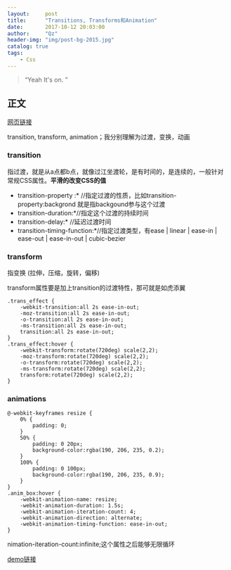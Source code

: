 ```yaml
---
layout:     post
title:      "Transitions, Transforms和Animation"
date:       2017-10-12 20:03:00
author:     "Qz"
header-img: "img/post-bg-2015.jpg"
catalog: true
tags:
    - Css
---
```


> “Yeah It's on. ”


## 正文
 
[网页链接](http://www.zhangxinxu.com/wordpress/2010/11/css3-transitions-transforms-animation-introduction/)

transition, transform, animation；我分别理解为过渡，变换，动画

### transition

指过渡，就是从a点都b点，就像过江坐渡轮，是有时间的，是连续的，一般针对常规CSS属性。**平滑的改变CSS的值**

* transition-property :* //指定过渡的性质，比如transition-property:backgrond 就是指backgound参与这个过渡
* transition-duration:*//指定这个过渡的持续时间
* transition-delay:* //延迟过渡时间
* transition-timing-function:*//指定过渡类型，有ease | linear | ease-in | ease-out | ease-in-out | cubic-bezier

### transform

指变换 (拉伸，压缩，旋转，偏移)

transform属性要是加上transition的过渡特性，那可就是如虎添翼

```
.trans_effect {
    -webkit-transition:all 2s ease-in-out;
    -moz-transition:all 2s ease-in-out;
    -o-transition:all 2s ease-in-out;
    -ms-transition:all 2s ease-in-out;    
    transition:all 2s ease-in-out;
}
.trans_effect:hover {
    -webkit-transform:rotate(720deg) scale(2,2);
    -moz-transform:rotate(720deg) scale(2,2);
    -o-transform:rotate(720deg) scale(2,2);
    -ms-transform:rotate(720deg) scale(2,2);
    transform:rotate(720deg) scale(2,2);        
}
```


### animations

```
@-webkit-keyframes resize {
    0% {
        padding: 0;
    }
    50% {
        padding: 0 20px;
        background-color:rgba(190, 206, 235, 0.2);        
    }
    100% {
        padding: 0 100px;
        background-color:rgba(190, 206, 235, 0.9);
    }
}
.anim_box:hover {
    -webkit-animation-name: resize;
    -webkit-animation-duration: 1.5s;
    -webkit-animation-iteration-count: 4;
    -webkit-animation-direction: alternate;
    -webkit-animation-timing-function: ease-in-out;
}
```

nimation-iteration-count:infinite;这个属性之后能够无限循环

[demo链接](http://www.zhangxinxu.com/study/201011/css3-transition-animate-demo-7.html)



